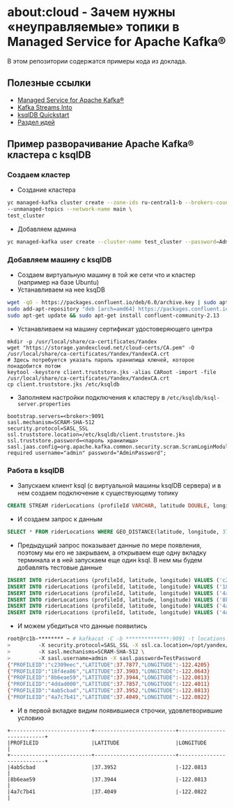 # about:cloud - Зачем нужны «неуправляемые» топики в Managed Service for Apache Kafka®
В этом репозитории содержатся примеры кода из доклада.

## Полезные ссылки
- [Managed Service for Apache Kafka®](https://cloud.yandex.ru/services/managed-kafka)
- [Kafka Streams Into](https://kafka.apache.org/documentation/streams/)
- [ksqlDB Quickstart](https://ksqldb.io/quickstart.html)
- [Раздел идей](https://cloud.yandex.ru/features)

## Пример разворачивание Apache Kafka® кластера с ksqlDB
### Создаем кластер
- Создание кластера
```bash
yc managed-kafka cluster create --zone-ids ru-central1-b --brokers-count 1 \
--unmanaged-topics --network-name main \
test_cluster
```
- Добавляем админа
```bash
yc managed-kafka user create --cluster-name test_cluster --password=AdminPassword --permission topic="*",role=ACCESS_ROLE_ADMIN admin
```
### Добавляем машину с ksqlDB
- Создаем виртуальную машину в той же сети что и кластер (например на базе Ubuntu)
- Устанавливаем на нее ksqDB
```bash
wget -qO - https://packages.confluent.io/deb/6.0/archive.key | sudo apt-key add -
sudo add-apt-repository "deb [arch=amd64] https://packages.confluent.io/deb/6.0 stable main"
sudo apt-get update && sudo apt-get install confluent-community-2.13
```
- Устанавливаем на машину сертификат удостоверяющего центра
```
mkdir -p /usr/local/share/ca-certificates/Yandex
wget "https://storage.yandexcloud.net/cloud-certs/CA.pem" -O /usr/local/share/ca-certificates/Yandex/YandexCA.crt
# Здесь потребуется указать пароль хранилища ключей, которое понадобится потом
keytool -keystore client.truststore.jks -alias CARoot -import -file /usr/local/share/ca-certificates/Yandex/YandexCA.crt
cp client.truststore.jks /etc/ksqldb
```
- Заполняем настройки подключения к кластеру в `/etc/ksqldb/ksql-server.properties`
```
bootstrap.servers=<broker>:9091
sasl.mechanism=SCRAM-SHA-512
security.protocol=SASL_SSL
ssl.truststore.location=/etc/ksqldb/client.truststore.jks
ssl.truststore.password=<пароль хранилища>
sasl.jaas.config=org.apache.kafka.common.security.scram.ScramLoginModule required username="admin" password="AdminPassword";
```
### Работа в ksqlDB
- Запускаем клиент ksql (с виртуальной машины ksqlDB сервера) и в нем создаем подключение к существующему топику
```sql
CREATE STREAM riderLocations (profileId VARCHAR, latitude DOUBLE, longitude DOUBLE) WITH (kafka_topic='locations', value_format='json', partitions=3);
```
- И создаем запрос к данным
```sql
SELECT * FROM riderLocations WHERE GEO_DISTANCE(latitude, longitude, 37.4133, -122.1162) <= 5 EMIT CHANGES;
```
- Предыдущий запрос показывает данные по мере появления, поэтому мы его не закрываем, а открываем еще одну вкладку терминала и в ней запускаем еще один ksql. В нем мы будем добавлять тестовые данные
```sql
INSERT INTO riderLocations (profileId, latitude, longitude) VALUES ('c2309eec', 37.7877, -122.4205);
INSERT INTO riderLocations (profileId, latitude, longitude) VALUES ('18f4ea86', 37.3903, -122.0643);
INSERT INTO riderLocations (profileId, latitude, longitude) VALUES ('4ab5cbad', 37.3952, -122.0813);
INSERT INTO riderLocations (profileId, latitude, longitude) VALUES ('8b6eae59', 37.3944, -122.0813);
INSERT INTO riderLocations (profileId, latitude, longitude) VALUES ('4a7c7b41', 37.4049, -122.0822);
INSERT INTO riderLocations (profileId, latitude, longitude) VALUES ('4ddad000', 37.7857, -122.4011);
```
- И можем убедиться что данные появились
```bash
root@rc1b-******** ~ # kafkacat -C -b **************:9091 -t locations \
>         -X security.protocol=SASL_SSL -X ssl.ca.location=/opt/yandex/allCAs.pem \
>         -X sasl.mechanisms=SCRAM-SHA-512 \
>         -X sasl.username=admin -X sasl.password=TestPassword
{"PROFILEID":"c2309eec","LATITUDE":37.7877,"LONGITUDE":-122.4205}
{"PROFILEID":"18f4ea86","LATITUDE":37.3903,"LONGITUDE":-122.0643}
{"PROFILEID":"8b6eae59","LATITUDE":37.3944,"LONGITUDE":-122.0813}
{"PROFILEID":"4ddad000","LATITUDE":37.7857,"LONGITUDE":-122.4011}
{"PROFILEID":"4ab5cbad","LATITUDE":37.3952,"LONGITUDE":-122.0813}
{"PROFILEID":"4a7c7b41","LATITUDE":37.4049,"LONGITUDE":-122.0822}
```
- И в первой вкладке видим появившиеся строчки, удовлетворившие условию
```
+--------------------------+--------------------------+---------------------------+
|PROFILEID                 |LATITUDE                  |LONGITUDE                  |
+--------------------------+--------------------------+---------------------------+
|4ab5cbad                  |37.3952                   |-122.0813                  |
|8b6eae59                  |37.3944                   |-122.0813                  |
|4a7c7b41                  |37.4049                   |-122.0822                  |
```
